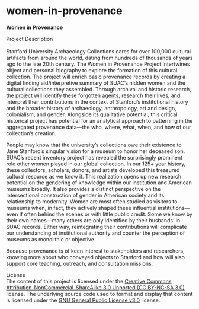 # women-in-provenance
<b>Women in Provenance</b>

Project Description<br><br>
Stanford University Archaeology Collections cares for over 100,000 cultural artifacts from around the world, dating from hundreds of thousands of years ago to the late 20th century. The Women in Provenance Project intertwines object and personal biography to explore the formation of this cultural collection. The project will enrich basic provenance records by creating a digital finding aid/interpretive summary of SUAC’s hidden women and the cultural collections they assembled. Through archival and historic research, the project will identify these forgotten agents, research their lives, and interpret their contributions in the context of Stanford’s institutional history and the broader history of archaeology, anthropology, art and design, colonialism, and gender. Alongside its qualitative potential, this critical historical project has potential for an analytical approach to patterning in the aggregated provenance data—the who, where, what, when, and how of our collection’s creation. 

People may know that the university’s collections owe their existence to Jane Stanford’s singular vision for a museum to honor her deceased son. SUAC’s recent inventory project has revealed the surprisingly prominent role other women played in our global collection. In our 125+ year history, these collectors, scholars, donors, and artists developed this treasured cultural resource as we know it. This realization opens up new research potential on the gendering of knowledge within our institution and American museums broadly. It also provides a distinct perspective on the intersectional construction of gender in American society and its relationship to modernity. Women are most often studied as visitors to museums when, in fact, they actively shaped these influential institutions—even if often behind the scenes or with little public credit. Some we know by their own names—many others are only identified by their husbands’ in SUAC records. Either way, reintegrating their contributions will complicate our understanding of institutional authority and counter the perception of museums as monolithic or objective. 

Because provenance is of keen interest to stakeholders and researchers, knowing more about who conveyed objects to Stanford and how will also support core teaching, outreach, and consultation missions.


License<br>
The content of this project is licensed under the <a href="https://creativecommons.org/licenses/by-nc-sa/3.0/">Creative Commons Attribution-NonCommercial-ShareAlike 3.0 Unported (CC BY-NC-SA 3.0) </a> license. The underlying source code used to format and display that content is licensed under the <a href="https://choosealicense.com/licenses/gpl-3.0/">GNU General Public License v3.0</a> license.
